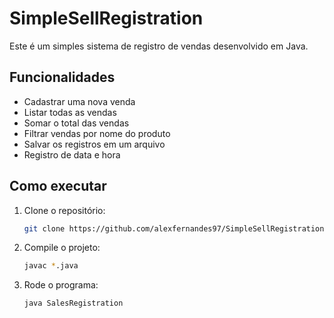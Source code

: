 # SimpleSellRegistration

Este é um simples sistema de registro de vendas desenvolvido em Java.

## Funcionalidades

- Cadastrar uma nova venda
- Listar todas as vendas
- Somar o total das vendas
- Filtrar vendas por nome do produto
- Salvar os registros em um arquivo
- Registro de data e hora

## Como executar 

1. Clone o repositório:
   ```bash
   git clone https://github.com/alexfernandes97/SimpleSellRegistration.git
   ```
2. Compile o projeto:
   ```bash
   javac *.java
   ```

3. Rode o programa:
   ```bash
   java SalesRegistration
   ```